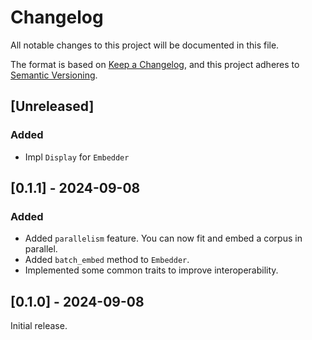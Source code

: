 # Changelog

All notable changes to this project will be documented in this file.

The format is based on [Keep a Changelog](https://keepachangelog.com/en/1.1.0/),
and this project adheres to [Semantic Versioning](https://semver.org/spec/v2.0.0.html).

## [Unreleased]

### Added
- Impl `Display` for `Embedder`

## [0.1.1] - 2024-09-08

### Added
- Added `parallelism` feature. You can now fit and embed a corpus in parallel.
- Added `batch_embed` method to `Embedder`. 
- Implemented some common traits to improve interoperability.

## [0.1.0] - 2024-09-08

Initial release.

